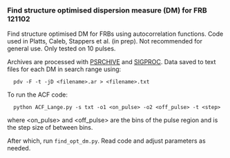 ### Find structure optimised dispersion measure (DM) for FRB 121102
 Find structure optimised DM for FRBs using autocorrelation functions. Code used in Platts, Caleb, Stappers et al. (in prep).
 Not recommended for general use. Only tested on 10 pulses.
 
 Archives are processed with [PSRCHIVE](http://psrchive.sourceforge.net/) and [SIGPROC](https://github.com/SixByNine/sigproc). Data saved to text files for each DM in search range using:
 
      pdv -F -t -jD <filename>.ar > <filename>.txt
 
 To run the ACF code:
      
      python ACF_Lange.py -s txt -o1 <on_pulse> -o2 <off_pulse> -t <step>
      
 where <on_pulse> and <off_pulse> are the bins of the pulse region and <step> is the step size of between bins.

 After which, run `find_opt_dm.py`. Read code and adjust parameters as needed.
 
 
